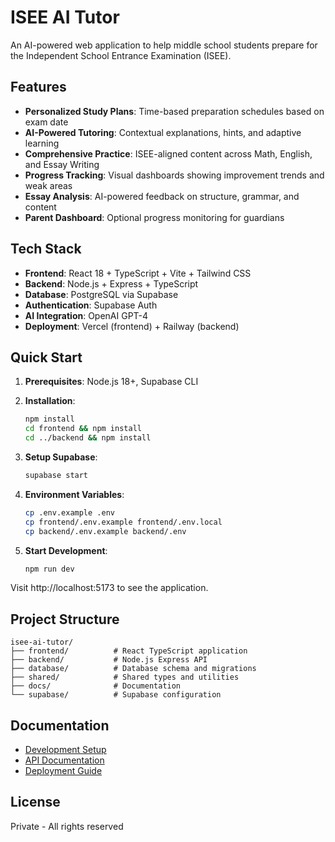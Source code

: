# ISEE AI Tutor

An AI-powered web application to help middle school students prepare for the Independent School Entrance Examination (ISEE).

## Features

- **Personalized Study Plans**: Time-based preparation schedules based on exam date
- **AI-Powered Tutoring**: Contextual explanations, hints, and adaptive learning
- **Comprehensive Practice**: ISEE-aligned content across Math, English, and Essay Writing
- **Progress Tracking**: Visual dashboards showing improvement trends and weak areas
- **Essay Analysis**: AI-powered feedback on structure, grammar, and content
- **Parent Dashboard**: Optional progress monitoring for guardians

## Tech Stack

- **Frontend**: React 18 + TypeScript + Vite + Tailwind CSS
- **Backend**: Node.js + Express + TypeScript
- **Database**: PostgreSQL via Supabase
- **Authentication**: Supabase Auth
- **AI Integration**: OpenAI GPT-4
- **Deployment**: Vercel (frontend) + Railway (backend)

## Quick Start

1. **Prerequisites**: Node.js 18+, Supabase CLI

2. **Installation**:
   ```bash
   npm install
   cd frontend && npm install
   cd ../backend && npm install
   ```

3. **Setup Supabase**:
   ```bash
   supabase start
   ```

4. **Environment Variables**:
   ```bash
   cp .env.example .env
   cp frontend/.env.example frontend/.env.local
   cp backend/.env.example backend/.env
   ```

5. **Start Development**:
   ```bash
   npm run dev
   ```

Visit http://localhost:5173 to see the application.

## Project Structure

```
isee-ai-tutor/
├── frontend/          # React TypeScript application
├── backend/           # Node.js Express API
├── database/          # Database schema and migrations
├── shared/            # Shared types and utilities
├── docs/              # Documentation
└── supabase/          # Supabase configuration
```

## Documentation

- [Development Setup](docs/development/setup.md)
- [API Documentation](docs/api/)
- [Deployment Guide](docs/deployment/)

## License

Private - All rights reserved